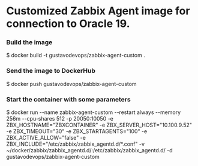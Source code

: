 # Customized Zabbix Agent image for connection to Oracle 19.

### Build the image

$ docker build -t gustavodevops/zabbix-agent-custom .

### Send the image to DockerHub

$ docker push gustavodevops/zabbix-agent-custom

### Start the container with some parameters

$ docker run --name zabbix-agent-custom --restart always --memory 256m --cpu-shares 512 -p 20050:10050 -e ZBX_HOSTNAME="ZBXCONTAINER" -e ZBX_SERVER_HOST="10.100.9.52" -e ZBX_TIMEOUT="30" -e ZBX_STARTAGENTS="100" -e ZBX_ACTIVE_ALLOW="false" -e ZBX_INCLUDE="/etc/zabbix/zabbix_agentd.d/*.conf" -v ~/docker/zabbix/zabbix_agentd.d/:/etc/zabbix/zabbix_agentd.d/ -d gustavodevops/zabbix-agent-custom
